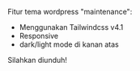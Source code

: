 Fitur tema wordpress "maintenance":
- Menggunakan Tailwindcss v4.1
- Responsive
- dark/light mode di kanan atas

Silahkan diunduh!
